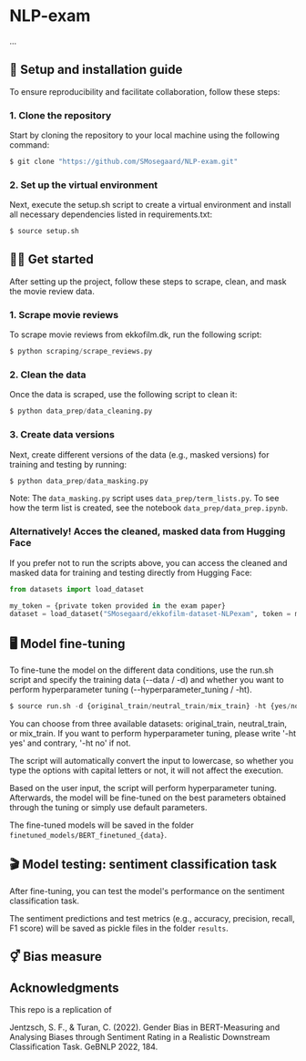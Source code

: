 # NLP-exam
...

## 🔧 Setup and installation guide

To ensure reproducibility and facilitate collaboration, follow these steps:

### 1.  Clone the repository
Start by cloning the repository to your local machine using the following command:
```python
$ git clone "https://github.com/SMosegaard/NLP-exam.git"
```
### 2. Set up the virtual environment
Next, execute the setup.sh script to create a virtual environment and install all necessary dependencies listed in requirements.txt:
```python
$ source setup.sh
``` 

## 👩‍💻 Get started
After setting up the project, follow these steps to scrape, clean, and mask the movie review data.

### 1. Scrape movie reviews
To scrape movie reviews from ekkofilm.dk, run the following script:
```python
$ python scraping/scrape_reviews.py
```

### 2. Clean the data
Once the data is scraped, use the following script to clean it:
```python
$ python data_prep/data_cleaning.py
``` 

### 3. Create data versions
Next, create different versions of the data (e.g., masked versions) for training and testing by running:
```python
$ python data_prep/data_masking.py
``` 
Note: The ```data_masking.py``` script uses ```data_prep/term_lists.py```. To see how the term list is created, see the notebook ```data_prep/data_prep.ipynb```.

### Alternatively! Acces the cleaned, masked data from Hugging Face
If you prefer not to run the scripts above, you can access the cleaned and masked data for training and testing directly from Hugging Face:
```python
from datasets import load_dataset

my_token = {private token provided in the exam paper}
dataset = load_dataset("SMosegaard/ekkofilm-dataset-NLPexam", token = my_token)
``` 

## 🖥️ Model fine-tuning

To fine-tune the model on the different data conditions, use the run.sh script and specify the training data (--data / -d) and whether you want to perform hyperparameter tuning (--hyperparameter_tuning / -ht).

```python
$ source run.sh -d {original_train/neutral_train/mix_train} -ht {yes/no}
```

You can choose from three available datasets: original_train, neutral_train, or mix_train. If you want to perform hyperparameter tuning, please write '-ht yes' and contrary, '-ht no' if not.

The script will automatically convert the input to lowercase, so whether you type the options with capital letters or not, it will not affect the execution.

Based on the user input, the script will perform hyperparameter tuning. Afterwards, the model will be fine-tuned on the best parameters obtained through the tuning or simply use default parameters.

The fine-tuned models will be saved in the folder ```finetuned_models/BERT_finetuned_{data}```.


## 🎬 Model testing: sentiment classification task


After fine-tuning, you can test the model's performance on the sentiment classification task.

The sentiment predictions and test metrics (e.g., accuracy, precision, recall, F1 score) will be saved as pickle files in the folder ```results```.

## ⚥ Bias measure


## Acknowledgments

This repo is a replication of 

Jentzsch, S. F., & Turan, C. (2022). Gender Bias in BERT-Measuring and Analysing Biases through Sentiment Rating in a Realistic Downstream Classification Task. GeBNLP 2022, 184.


